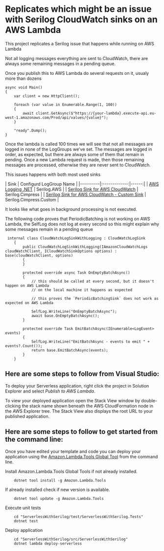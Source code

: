 # Replicates which might be an issue with Serilog CloudWatch sinks on an AWS Lambda

This project replicates a Serilog issue that happens while running on AWS Lambda

Not all logging messages everything are sent to CloudWatch, there are always some remaining messages in a pending queue.

Once you publish this to AWS Lambda do several requests on it, usualy more than dozens

```
async void Main()
{
    var client = new HttpClient();
    
    foreach (var value in Enumerable.Range(1, 100))
    {
        await client.GetAsync($"https://{your-lambda}.execute-api.eu-west-1.amazonaws.com/Prod/api/values/{value}");
    }
    
    "ready".Dump();
}
```

Once the lambda is called 100 times we will see that not all messages are logged in none of the LogGroups we've set. The messages are logged in order, as expected, but there are always some of them that remain in pending.
Once a new Lambda request is made, then those remaining messages are processed, otherwise they are never sent to CloudWatch.

This issues happens with both most used sinks

| Sink   |      Configurd LogGroup Name      |
|----------|:-------------:|------:|
| [AWS Logging .NET](https://github.com/aws/aws-logging-dotnet) |  Serilog.AWS |
| [Serilog Sink for AWS CloudWatch](https://github.com/Cimpress-MCP/serilog-sinks-awscloudwatch) |  Serilog.Cimpress |
| [Serilog Sink for AWS CloudWatch - Custom Sink](https://github.com/Cimpress-MCP/serilog-sinks-awscloudwatch) |  Serilog.Cimpress.Custom |

It looks like what goes in background processing is not executed.

The following code proves that PeriodicBatching is not working on AWS Lambda, the SelfLog does not log at every second so this might explain why some messages remain in a pending queue

```
 internal class CloudWatchLogSinkWithLogging : CloudWatchLogSink
    {
        public CloudWatchLogSinkWithLogging(IAmazonCloudWatchLogs cloudWatchClient, ICloudWatchSinkOptions options) : base(cloudWatchClient, options)
        {
        }

        protected override async Task OnEmptyBatchAsync()
        {
            // this should be called at every second, but it doesn't happen on AWS Lambda
            // on the local machine it happens as expected

            // this proves the `PeriodicBatchingSink` does not work as expected on AWS Lambda

            SelfLog.WriteLine("OnEmptyBatchAsync");
            await base.OnEmptyBatchAsync();
        }

        protected override Task EmitBatchAsync(IEnumerable<LogEvent> events)
        {
            SelfLog.WriteLine("EmitBatchAsync - events to emit " + events?.Count());
            return base.EmitBatchAsync(events);
        }
    }
```


## Here are some steps to follow from Visual Studio:

To deploy your Serverless application, right click the project in Solution Explorer and select *Publish to AWS Lambda*.

To view your deployed application open the Stack View window by double-clicking the stack name shown beneath the AWS CloudFormation node in the AWS Explorer tree. The Stack View also displays the root URL to your published application.

## Here are some steps to follow to get started from the command line:

Once you have edited your template and code you can deploy your application using the [Amazon.Lambda.Tools Global Tool](https://github.com/aws/aws-extensions-for-dotnet-cli#aws-lambda-amazonlambdatools) from the command line.

Install Amazon.Lambda.Tools Global Tools if not already installed.
```
    dotnet tool install -g Amazon.Lambda.Tools
```

If already installed check if new version is available.
```
    dotnet tool update -g Amazon.Lambda.Tools
```

Execute unit tests
```
    cd "ServerlessWithSerilog/test/ServerlessWithSerilog.Tests"
    dotnet test
```

Deploy application
```
    cd "ServerlessWithSerilog/src/ServerlessWithSerilog"
    dotnet lambda deploy-serverless
```

